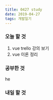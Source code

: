 ```yaml
---
title: 0427 study
date: 2019-04-27
tags: 개발일기
---
```


### 오늘 할 것

1. vue trello 강의 보기
2. vue 이론 정리

### 공부한 것

he

### 내일 할 것


